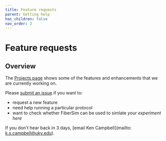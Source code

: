 ```yaml
---
title: Feature requests
parent: Getting help
has_children: false
nav_order: 3
---
```


# Feature requests

## Overview

The [Projects page](https://github.com/Campbell-Muscle-Lab/FiberSim/projects) shows some of the features and enhancements that we are currently working on.

Please [submit an issue](https://github.com/Campbell-Muscle-Lab/FiberSim/issues) if you want to:
+ request a new feature
+ need help running a particular protocol
+ want to check whether FiberSim can be used to simlate *your experiment here*

If you don't hear back in 3 days, [email Ken Campbell](mailto: k.s.campbell@uky.edu).
